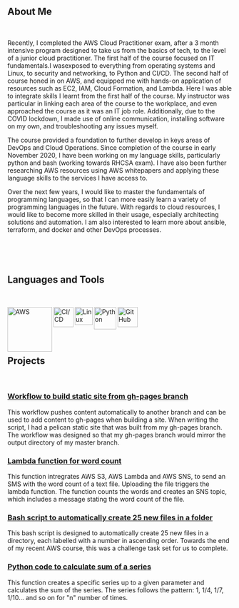 ## About Me
&nbsp;

Recently, I completed the AWS Cloud Practitioner exam, after a 3 month intensive program designed to take us from the basics of tech, to the level of a junior cloud practitioner. The first half of the course focused on IT fundamentals.I wasexposed to everything from operating systems and Linux, to security and networking, to Python and CI/CD. The second half of course honed in on AWS, and equipped me with hands-on application of resources such as EC2, IAM, Cloud Formation, and Lambda. Here I was able to integrate skills I learnt from the first half of the course. My instructor was particular in linking each area of the course to the workplace, and even approached the course as it was an IT job role. Additionally, due to the COVID lockdown, I made use of online communication, installing software on my own, and troubleshooting any issues myself.

The course provided a foundation to further develop in keys areas of DevOps and Cloud Operations. Since completion of the course in early November 2020, I have been working on my language skills, particularly python and bash (working towards RHCSA exam). I have also been further researching AWS resources using AWS whitepapers and applying these language skills to the services I have access to.

Over the next few years, I would like to master the fundamentals of programming languages, so that I can more easily learn a variety of programming languages in the future. With regards to cloud resources, I would like to become more skilled in their usage, especially architecting solutions and automation. I am also interested to learn more about ansible, terraform, and docker and other DevOps processes.
&nbsp;

&nbsp;

&nbsp;

## Languages and Tools
&nbsp;

[<img align="left" alt="AWS" width="100px" src="https://attckcom-production.s3.amazonaws.com/uploads/2017/03/aws-white.png" />](https://aws.amazon.com)

[<img align="left" alt="CI/CD" width="45px" src="https://tech.jumia.com/img/posts/diagram-01.png" />](https://kasimakhtar.github.io/kasimakhtar/CI-CD-workflow.html)

[<img align="left" alt="Linux" width="40px" src="https://daveden.files.wordpress.com/2013/02/tux_inverted.jpg" />](https://kasimakhtar.github.io/kasimakhtar/CI-CD-workflow.html)

[<img align="left" alt="Python" width="50px" src="https://www.rogerperkin.co.uk/wp-content/uploads/2016/12/python-transparent-logo.png" />](https://www.python.org)

[<img align="left" alt="GitHub" width="45px" src="https://www.shareicon.net/data/2015/09/15/101512_logo_512x512.png" />](https://github.com/kasimakhtar/KasimAkhtar)
&nbsp;

&nbsp;

&nbsp;

## Projects

&nbsp;

### [Workflow to build static site from gh-pages branch](https://kasimakhtar.github.io/kasimakhtar/CI-CD-workflow.html)
This workflow pushes content automatically to another branch and can be used to add content to gh-pages when building a site. When writing the script, I had a pelican static site that was built from my gh-pages branch. The workflow was designed so that my gh-pages branch would mirror the output directory of my master branch.
&nbsp;

### [Lambda function for word count](https://kasimakhtar.github.io/kasimakhtar/lambda-function.html)
This function intregrates AWS S3, AWS Lambda and AWS SNS, to send an SMS with the word count of a text file. Uploading the file triggers the lambda function. The function counts the words and creates an SNS topic, which includes a message stating the word count of the file.
&nbsp;

### [Bash script to automatically create 25 new files in a folder](https://kasimakhtar.github.io/kasimakhtar/file_creator.html)
This bash script is designed to automatically create 25 new files in a directory, each labelled with a number in ascending order. Towards the end of my recent AWS course, this was a challenge task set for us to complete.
&nbsp;

### [Python code to calculate sum of a series](https://kasimakhtar.github.io/kasimakhtar/python-series.html)
This function creates a specific series up to a given parameter and calculates the sum of the series. The series follows the pattern: 1, 1/4, 1/7, 1/10... and so on for "n" number of times. 
